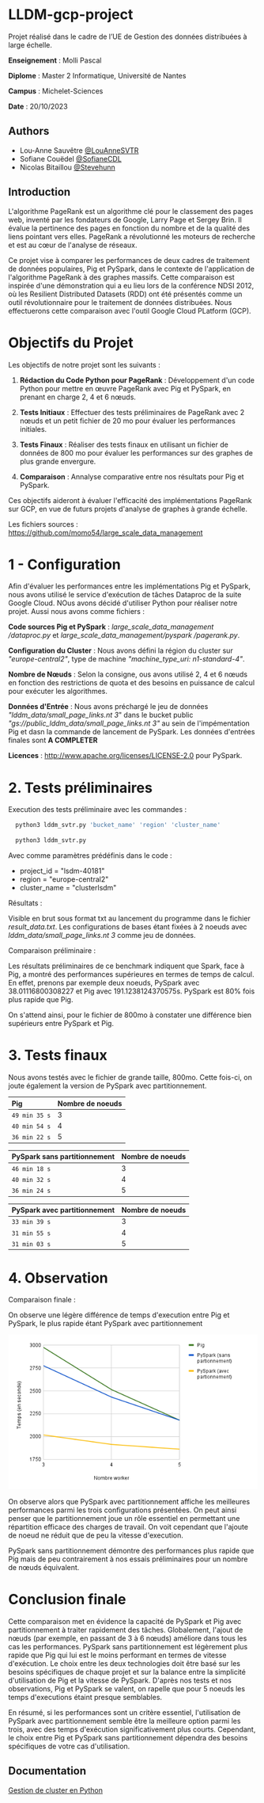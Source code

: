 # LLDM-gcp-project


Projet réalisé dans le cadre de l’UE de Gestion des données distribuées à large échelle.

**Enseignement** : Molli Pascal

**Diplome** : Master 2 Informatique, Université de Nantes

**Campus** : Michelet-Sciences

**Date** : 20/10/2023



## Authors

- Lou-Anne Sauvêtre [@LouAnneSVTR](https://www.github.com/LouAnneSVTR)
- Sofiane Couëdel [@SofianeCDL](https://www.github.com/LouAnneSVTR](https://github.com/SofianeCDL))
- Nicolas Bitaillou [@Stevehunn](https://www.github.com/Stevehunn)


## Introduction

L'algorithme PageRank est un algorithme clé pour le classement des pages web, inventé par les fondateurs de Google, Larry Page et Sergey Brin. Il évalue la pertinence des pages en fonction du nombre et de la qualité des liens pointant vers elles. PageRank a révolutionné les moteurs de recherche et est au cœur de l'analyse de réseaux.

Ce projet vise à  comparer les performances de deux cadres de traitement de données populaires, Pig et PySpark, dans le contexte de l'application de l'algorithme PageRank à des graphes massifs. Cette comparaison est inspirée d'une démonstration qui a eu lieu lors de la conférence NDSI 2012, où les Resilient Distributed Datasets (RDD) ont été présentés comme un outil révolutionnaire pour le traitement de données distribuées.
Nous effectuerons cette comparaison avec l'outil Google Cloud PLatform (GCP).


# Objectifs du Projet
Les objectifs de notre projet sont les suivants :

1. **Rédaction du Code Python pour PageRank** : Développement d'un code Python pour mettre en œuvre PageRank avec Pig et PySpark, en prenant en charge 2, 4 et 6 nœuds.

2. **Tests Initiaux** : Effectuer des tests préliminaires de PageRank avec 2 nœuds et un petit fichier de 20 mo pour évaluer les performances initiales.

3. **Tests Finaux** : Réaliser des tests finaux en utilisant un fichier de données de 800 mo pour évaluer les performances sur des graphes de plus grande envergure.

4. **Comparaison** : Annalyse comparative entre nos résultats pour Pig et PySpark.

Ces objectifs aideront à évaluer l'efficacité des implémentations PageRank sur GCP, en vue de futurs projets d'analyse de graphes à grande échelle.

Les fichiers sources : https://github.com/momo54/large_scale_data_management

# 1 - Configuration

Afin d'évaluer les performances entre les implémentations Pig et PySpark, nous avons utilisé le service d'exécution de tâches Dataproc de la suite Google Cloud. NOus avons décidé d'utiliser Python pour réaliser notre projet. Aussi nous avons comme fichiers : 

**Code sources Pig et PySpark** : *large_scale_data_management
/dataproc.py* et *large_scale_data_management/pyspark
/pagerank.py*.

**Configuration du Cluster** : Nous avons défini la région du cluster sur *"europe-central2"*, type de machine *"machine_type_uri: n1-standard-4"*.

**Nombre de Nœuds** : Selon la consigne, ous avons utilisé 2, 4 et 6 nœuds en fonction des restrictions de quota et des besoins en puissance de calcul pour exécuter les algorithmes.

**Données d'Entrée** : Nous avons préchargé le jeu de données *"lddm_data/small_page_links.nt 3*" dans le bucket public *"gs://public_lddm_data/small_page_links.nt 3"* au sein de l'impémentation Pig et dasn la commande de lancement de PySpark.
Les données d'entrées finales sont **A COMPLETER**

**Licences** : http://www.apache.org/licenses/LICENSE-2.0 pour PySpark.


# 2. Tests préliminaires
Execution des tests préliminaire avec les commandes :

```bash
  python3 lddm_svtr.py 'bucket_name' 'region' 'cluster_name'
```

```bash
  python3 lddm_svtr.py
```
Avec comme paramètres prédéfinis dans le code : 
- project_id   = "lsdm-40181"
- region       = "europe-central2"
- cluster_name = "clusterlsdm"

Résultats : 

Visible en brut sous format txt au lancement du programme dans le fichier *result_data.txt*. 
Les configurations de bases étant fixées à 2 noeuds avec *lddm_data/small_page_links.nt 3* comme jeu de données. 


Comparaison préliminaire : 

Les résultats préliminaires de ce benchmark indiquent que Spark, face à Pig, a montré des performances supérieures en termes de temps de calcul.
En effet, prenons par exemple deux noeuds, PySpark avec 38.01116800308227	et Pig avec 191.1238124370575s. PySpark est 80% fois plus rapide que Pig. 

On s'attend ainsi, pour le fichier de 800mo à constater une différence bien supérieurs entre PySpark et Pig.



# 3. Tests finaux

Nous avons testés avec le fichier de grande taille, 800mo. Cette fois-ci, on joute également la version de PySpark avec partitionnement.

| Pig | Nombre de noeuds |   
| :-------- | :------------------------- |
| `49 min 35 s` | 3 | 
| `40 min 54 s` | 4 | 
| `36 min 22 s` | 5 | 

| PySpark sans partitionnement| Nombre de noeuds      
| :------- | :------------------------- | 
| `46 min 18 s` |3 | 
| `40 min 32 s` |4 |
| `36 min 24 s` |5 |

| PySpark avec partitionnement| Nombre de noeuds      
| :------- | :------------------------- | 
| `33 min 39 s `  |3 |
| `31 min 55 s`   |4 |
| `31 min 03 s`   |5 |


# 4. Observation


Comparaison finale : 

On observe une légère différence de temps d'execution entre Pig et PySpark, le plus rapide étant PySpark avec partitionnement 

![alt text](https://github.com/SofianeCDL/ProjetPageRank/blob/main/Graph.png)

On observe alors que PySpark avec partitionnement affiche les meilleures performances parmi les trois configurations présentées. On peut ainsi penser que le partitionnement joue un rôle essentiel en permettant une répartition efficace des charges de travail. On voit cependant que l'ajoute de noeud ne réduit que de peu la vitesse d'execution.

PySpark sans partitionnement démontre des performances plus rapide que Pig mais de peu contrairement à nos essais préliminaires pour un nombre de nœuds équivalent.


# Conclusion finale 

Cette comparaison met en évidence la capacité de PySpark et Pig avec partitionnement à traiter rapidement des tâches. Globalement, l'ajout de nœuds (par exemple, en passant de 3 à 6 nœuds) améliore dans tous les cas les performances.
PySpark sans partitionnement est légèrement plus rapide que Pig qui lui est le moins performant en termes de vitesse d'exécution. Le choix entre les deux technologies doit être basé sur les besoins spécifiques de chaque projet et sur la balance entre la simplicité d'utilisation de Pig et la vitesse de PySpark. D'après nos tests et nos observations, Pig et PySpark se valent, on rapelle que pour 5 noeuds les temps d'executions étaint presque semblables.

En résumé, si les performances sont un critère essentiel, l'utilisation de PySpark avec partitionnement semble être la meilleure option parmi les trois, avec des temps d'exécution significativement plus courts. Cependant, le choix entre Pig et PySpark sans partitionnement dépendra des besoins spécifiques de votre cas d'utilisation.




## Documentation

[Gestion de cluster en Python](https://cloud.google.com/dataproc/docs/tutorials/python-library-example?hl=fr)

